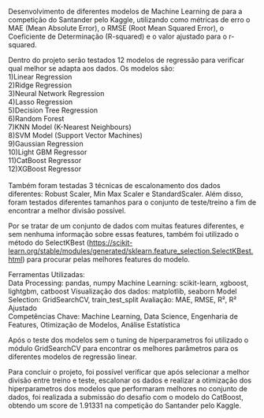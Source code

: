 Desenvolvimento de diferentes modelos de Machine Learning de para a competição do Santander pelo Kaggle, utilizando como métricas de erro o MAE (Mean Absolute Error), o RMSE (Root Mean Squared Error), o Coeficiente de Determinação (R-squared) e o valor ajustado para o r-squared. <br>

Dentro do projeto serão testados 12 modelos de regressão para verificar qual melhor se adapta aos dados. Os modelos são: <br>
1)Linear Regression<br>
2)Ridge Regression<br>
3)Neural Network Regression<br>
4)Lasso Regression<br>
5)Decision Tree Regression<br>
6)Random Forest<br>
7)KNN Model (K-Nearest Neighbours)<br>
8)SVM Model (Support Vector Machines)<br>
9)Gaussian Regression<br>
10)Light GBM Regressor <br>
11)CatBoost Regressor <br>
12)XGBoost Regressor <br>
<br>
Também foram testadas 3 técnicas de escalonamento dos dados diferentes: Robust Scaler, Min Max Scaler e StandardScaler. Além disso, foram testados diferentes tamanhos para o conjunto de teste/treino a fim de encontrar a melhor divisão possível.<br>

Por se tratar de um conjunto de dados com muitas features diferentes, e sem nenhuma informação sobre essas features, também foi utilizado o método do SelectKBest (https://scikit-learn.org/stable/modules/generated/sklearn.feature_selection.SelectKBest.html) para procurar pelas melhores features do modelo. <br>

Ferramentas Utilizadas: <br>
Data Processing: pandas, numpy
Machine Learning: scikit-learn, xgboost, lightgbm, catboost
Visualização dos dados: matplotlib, seaborn
Model Selection: GridSearchCV, train_test_split
Avaliação: MAE, RMSE, R², R² Ajustado
<br>
Competências Chave: Machine Learning, Data Science, Engenharia de Features, Otimização de Modelos, Análise Estatística


Após o teste dos modelos sem o tuning de hiperparametros foi utilizado o módulo GridSearchCV para encontrar os melhores parâmetros para os diferentes modelos de regressão linear.

Para concluir o projeto, foi possível verificar que após selecionar a melhor divisão entre treino e teste, escalonar os dados e realizar a otimização dos hiperparametros dos modelos que performaram melhores no conjunto de dados, foi realizada a submissão do desafio com o modelo do CatBoost, obtendo um score de 1.91331 na competição do Santander pelo Kaggle. <br>
